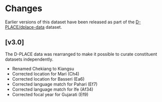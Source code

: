 # Changes

Earlier versions of this dataset have been released as part of the
[D-PLACE/dplace-data](https://doi.org/10.5281/zenodo.596376) dataset.


## [v3.0]

The D-PLACE data was rearranged to make it possible to curate constituent
datasets independently.

- Renamed Chekiang to Kiangsu
- Corrected location for Mari (Ch4)
- Corrected location for Basseri (Ea6)
- Corrected language match for Pahari (Ef7)
- Corrected language match for Ife (Af34)
- Corrected focal year for Gujarati (Ef9)

